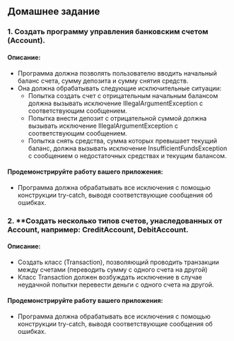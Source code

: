 ## Домашнее задание

### 1. Создать программу управления банковским счетом (Account).

#### Описание:

- Программа должна позволять пользователю вводить начальный баланс счета, сумму депозита и сумму снятия средств.
- Она должна обрабатывать следующие исключительные ситуации:
  - Попытка создать счет с отрицательным начальным балансом должна вызывать исключение IllegalArgumentException с соответствующим сообщением.
  - Попытка внести депозит с отрицательной суммой должна вызывать исключение IllegalArgumentException с соответствующим сообщением.
  - Попытка снять средства, сумма которых превышает текущий баланс, должна вызывать исключение InsufficientFundsException с сообщением о недостаточных средствах и текущим балансом.

#### Продемонстрируйте работу вашего приложения:

  - Программа должна обрабатывать все исключения с помощью конструкции try-catch, выводя соответствующие сообщения об ошибках.

### 2. **Создать несколько типов счетов, унаследованных от Account, например: CreditAccount, DebitAccount.

#### Описание:

- Создать класс (Transaction), позволяющий проводить транзакции между счетами (переводить сумму с одного счета на другой)
- Класс Transaction должен возбуждать исключение в случае неудачной попытки перевести деньги с одного счета на другой.

#### Продемонстрируйте работу вашего приложения:

- Программа должна обрабатывать все исключения с помощью конструкции try-catch, выводя соответствующие сообщения об ошибках.
